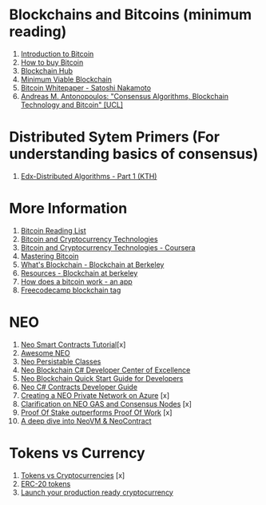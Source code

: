# Blockchains and Bitcoins (minimum reading)
1. [Introduction to Bitcoin](https://www.youtube.com/watch?v=l1si5ZWLgy0)
2. [How to buy Bitcoin](https://blockchainhub.net/how-to-buy-bitcoin/)
3. [Blockchain Hub](https://blockchainhub.net)
4. [Minimum Viable Blockchain](https://www.igvita.com/2014/05/05/minimum-viable-block-chain/)
5. [Bitcoin Whitepaper - Satoshi Nakamoto](https://bitcoin.org/bitcoin.pdf)
6. [Andreas M. Antonopoulos: "Consensus Algorithms, Blockchain Technology and Bitcoin" [UCL]](https://www.youtube.com/watch?time_continue=10&v=sE7998qfjgk)

# Distributed Sytem Primers (For understanding basics of consensus)
1. [Edx-Distributed Algorithms - Part 1 (KTH)](https://1drv.ms/f/s!AlF-FwHcgUGjjPQYp-RRB8aMz5Z1CQ)

# More Information
1. [Bitcoin Reading List](https://github.com/jashmenn/bitcoin-reading-list)
2. [Bitcoin and Cryptocurrency Technologies](http://bitcoinbook.cs.princeton.edu/)
3. [Bitcoin and Cryptocurrency Technologies - Coursera](https://www.coursera.org/learn/cryptocurrency#)
4. [Mastering Bitcoin](https://github.com/bitcoinbook/bitcoinbook)
5. [What's Blockchain - Blockchain at Berkeley](https://drive.google.com/file/d/0ByBe1QJVC-EJS25EeVA4T1E3N28/view)
6. [Resources - Blockchain at berkeley](https://blockchain.berkeley.edu/resources/)
7. [How does a bitcoin work - an app](https://medium.freecodecamp.org/how-does-blockchain-really-work-i-built-an-app-to-show-you-6b70cd4caf7d)
8. [Freecodecamp blockchain tag](https://medium.freecodecamp.org/tagged/blockchain)

# NEO
1. [Neo Smart Contracts Tutorial](https://medium.com/coinmonks/neo-smart-contracts-tutorial-helloworld-13ecc19b31fe)[x]
2. [Awesome NEO](https://github.com/CityOfZion/awesome-neo)
3. [Neo Persistable Classes](https://www.youtube.com/watch?v=Nj4-m2o94VEe)
4. [Neo Blockchain C# Developer Center of Excellence](https://github.com/mwherman2000/neo-csharpcoe/blob/master/README.md)
5. [Neo Blockchain Quick Start Guide for Developers](https://github.com/mwherman2000/neo-dotnetquickstart/blob/master/EN-us/00-prerequisites.md)
6. [Neo C# Contracts Developer Guide](https://github.com/mwherman2000/neo-csguide)
7. [Creating a NEO Private Network on Azure](https://medium.com/@gubanotorious/creating-a-neo-blockchain-hosted-private-network-on-microsoft-azure-in-under-30-minutes-4d38c6bf6f3c) [x]
8. [Clarification on NEO GAS and Consensus Nodes](https://medium.com/@MalcolmLerider/clarification-on-neo-gas-and-consensus-nodes-aa94d4f4b09) [x]
9. [Proof Of Stake outperforms Proof Of Work](https://hackernoon.com/is-bft-consensus-effective-for-proof-of-stake-blockchain-implementations-dc01f429d225) [x]
10. [A deep dive into NeoVM & NeoContract](https://medium.com/neo-smart-economy/a-deep-dive-into-neovm-neocontract-e470c2c3afb0)

# Tokens vs Currency
1. [Tokens vs Cryptocurrencies](https://medium.com/@stream_space/tokens-vs-cryptocurrencies-a22046202dc0) [x]
2. [ERC-20 tokens](https://www.coindesk.com/ethereums-erc-20-tokens-rage-anyway/)
3. [Launch your production ready cryptocurrency](https://hackernoon.com/how-to-launch-your-own-production-ready-cryptocurrency-ab97cb773371)

